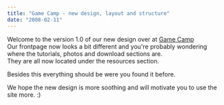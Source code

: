 ```yaml
---
title: "Game Camp - new design, layout and structure"
date: "2008-02-11"
---
```


Welcome to the version 1.0 of our new design over at [Game Camp](http://www.gamecamp.no/ "Game Camp")  
Our frontpage now looks a bit different and you're probably wondering where the tutorials, photos and download sections are.  
They are all now located under the resources section.

Besides this everything should be were you found it before.

We hope the new design is more soothing and will motivate you to use the site more. :)
